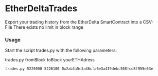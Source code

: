 # EtherDeltaTrades
Export your trading history from the EtherDelta SmartContract into a CSV-File
There exists no limit in block range

### Usage

Start the script trades.py with the following parameters:

trades.py fromBlock toBlock yourETHAdress

```
trades.py 5226000 5226100 0x2ab3a5c3a46cfa6e3a419debc508fcd8f955e63e
```

